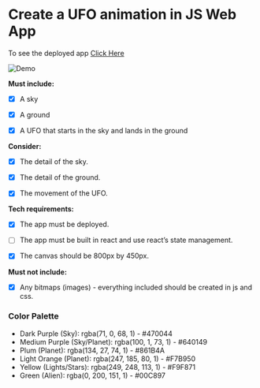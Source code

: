 # Create a UFO animation in JS Web App

To see the deployed app [Click Here](https://jarasmar.github.io/JS-Ufo-Animation/)

![Demo](./Ufo-Animation-Demo.gif)

**Must include:**

- [x] A sky

- [x] A ground

- [x] A UFO that starts in the sky and lands in the ground


**Consider:**

- [x] The detail of the sky.

- [x] The detail of the ground.

- [x] The movement of the UFO.


**Tech requirements:**

- [x] The app must be deployed.

- [ ] The app must be built in react and use react’s state management.

- [x] The canvas should be 800px by 450px.


**Must not include:**

- [x] Any bitmaps (images) - everything included should be created in js and css.


### Color Palette
- Dark Purple (Sky): rgba(71, 0, 68, 1) - #470044
- Medium Purple (Sky/Planet): rgba(100, 1, 73, 1) - #640149
- Plum (Planet): rgba(134, 27, 74, 1) - #861B4A
- Light Orange (Planet): rgba(247, 185, 80, 1) - #F7B950
- Yellow (Lights/Stars): rgba(249, 248, 113, 1) - #F9F871
- Green (Alien): rgba(0, 200, 151, 1) - #00C897